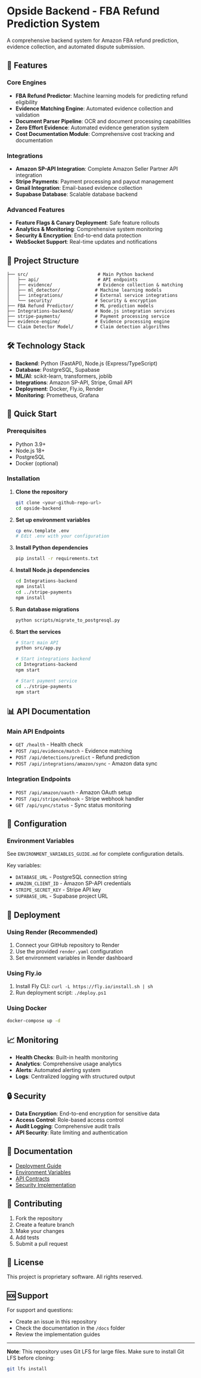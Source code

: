 # Opside Backend - FBA Refund Prediction System

A comprehensive backend system for Amazon FBA refund prediction, evidence collection, and automated dispute submission.

## 🚀 Features

### Core Engines
- **FBA Refund Predictor**: Machine learning models for predicting refund eligibility
- **Evidence Matching Engine**: Automated evidence collection and validation
- **Document Parser Pipeline**: OCR and document processing capabilities
- **Zero Effort Evidence**: Automated evidence generation system
- **Cost Documentation Module**: Comprehensive cost tracking and documentation

### Integrations
- **Amazon SP-API Integration**: Complete Amazon Seller Partner API integration
- **Stripe Payments**: Payment processing and payout management
- **Gmail Integration**: Email-based evidence collection
- **Supabase Database**: Scalable database backend

### Advanced Features
- **Feature Flags & Canary Deployment**: Safe feature rollouts
- **Analytics & Monitoring**: Comprehensive system monitoring
- **Security & Encryption**: End-to-end data protection
- **WebSocket Support**: Real-time updates and notifications

## 📁 Project Structure

```
├── src/                          # Main Python backend
│   ├── api/                      # API endpoints
│   ├── evidence/                 # Evidence collection & matching
│   ├── ml_detector/             # Machine learning models
│   ├── integrations/            # External service integrations
│   └── security/                # Security & encryption
├── FBA Refund Predictor/        # ML prediction models
├── Integrations-backend/        # Node.js integration services
├── stripe-payments/             # Payment processing service
├── evidence-engine/             # Evidence processing engine
└── Claim Detector Model/        # Claim detection algorithms
```

## 🛠️ Technology Stack

- **Backend**: Python (FastAPI), Node.js (Express/TypeScript)
- **Database**: PostgreSQL, Supabase
- **ML/AI**: scikit-learn, transformers, joblib
- **Integrations**: Amazon SP-API, Stripe, Gmail API
- **Deployment**: Docker, Fly.io, Render
- **Monitoring**: Prometheus, Grafana

## 🚀 Quick Start

### Prerequisites
- Python 3.9+
- Node.js 18+
- PostgreSQL
- Docker (optional)

### Installation

1. **Clone the repository**
   ```bash
   git clone <your-github-repo-url>
   cd opside-backend
   ```

2. **Set up environment variables**
   ```bash
   cp env.template .env
   # Edit .env with your configuration
   ```

3. **Install Python dependencies**
   ```bash
   pip install -r requirements.txt
   ```

4. **Install Node.js dependencies**
   ```bash
   cd Integrations-backend
   npm install
   cd ../stripe-payments
   npm install
   ```

5. **Run database migrations**
   ```bash
   python scripts/migrate_to_postgresql.py
   ```

6. **Start the services**
   ```bash
   # Start main API
   python src/app.py
   
   # Start integrations backend
   cd Integrations-backend
   npm start
   
   # Start payment service
   cd ../stripe-payments
   npm start
   ```

## 📊 API Documentation

### Main API Endpoints
- `GET /health` - Health check
- `POST /api/evidence/match` - Evidence matching
- `POST /api/detections/predict` - Refund prediction
- `POST /api/integrations/amazon/sync` - Amazon data sync

### Integration Endpoints
- `POST /api/amazon/oauth` - Amazon OAuth setup
- `POST /api/stripe/webhook` - Stripe webhook handler
- `GET /api/sync/status` - Sync status monitoring

## 🔧 Configuration

### Environment Variables
See `ENVIRONMENT_VARIABLES_GUIDE.md` for complete configuration details.

Key variables:
- `DATABASE_URL` - PostgreSQL connection string
- `AMAZON_CLIENT_ID` - Amazon SP-API credentials
- `STRIPE_SECRET_KEY` - Stripe API key
- `SUPABASE_URL` - Supabase project URL

## 🚀 Deployment

### Using Render (Recommended)
1. Connect your GitHub repository to Render
2. Use the provided `render.yaml` configuration
3. Set environment variables in Render dashboard

### Using Fly.io
1. Install Fly CLI: `curl -L https://fly.io/install.sh | sh`
2. Run deployment script: `./deploy.ps1`

### Using Docker
```bash
docker-compose up -d
```

## 📈 Monitoring

- **Health Checks**: Built-in health monitoring
- **Analytics**: Comprehensive usage analytics
- **Alerts**: Automated alerting system
- **Logs**: Centralized logging with structured output

## 🔒 Security

- **Data Encryption**: End-to-end encryption for sensitive data
- **Access Control**: Role-based access control
- **Audit Logging**: Comprehensive audit trails
- **API Security**: Rate limiting and authentication

## 📝 Documentation

- [Deployment Guide](DEPLOYMENT_GUIDE.md)
- [Environment Variables](ENVIRONMENT_VARIABLES_GUIDE.md)
- [API Contracts](API_CONTRACTS.md)
- [Security Implementation](SECURITY_IMPLEMENTATION_COMPLETE.md)

## 🤝 Contributing

1. Fork the repository
2. Create a feature branch
3. Make your changes
4. Add tests
5. Submit a pull request

## 📄 License

This project is proprietary software. All rights reserved.

## 🆘 Support

For support and questions:
- Create an issue in this repository
- Check the documentation in the `/docs` folder
- Review the implementation guides

---

**Note**: This repository uses Git LFS for large files. Make sure to install Git LFS before cloning:
```bash
git lfs install
```